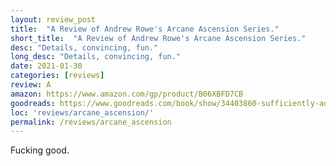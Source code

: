 ```yaml
---
layout: review_post
title:  "A Review of Andrew Rowe's Arcane Ascension Series."
short_title:  "A Review of Andrew Rowe's Arcane Ascension Series."
desc: "Details, convincing, fun."
long_desc: "Details, convincing, fun."
date: 2021-01-30
categories: [reviews]
review: A
amazon: https://www.amazon.com/gp/product/B06XBFD7CB
goodreads: https://www.goodreads.com/book/show/34403860-sufficiently-advanced-magic
loc: 'reviews/arcane_ascension/'
permalink: /reviews/arcane_ascension
---
```


Fucking good.
